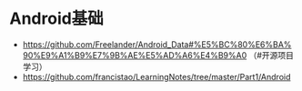 # Android基础

- https://github.com/Freelander/Android_Data#%E5%BC%80%E6%BA%90%E9%A1%B9%E7%9B%AE%E5%AD%A6%E4%B9%A0 （#开源项目学习）  
- https://github.com/francistao/LearningNotes/tree/master/Part1/Android
